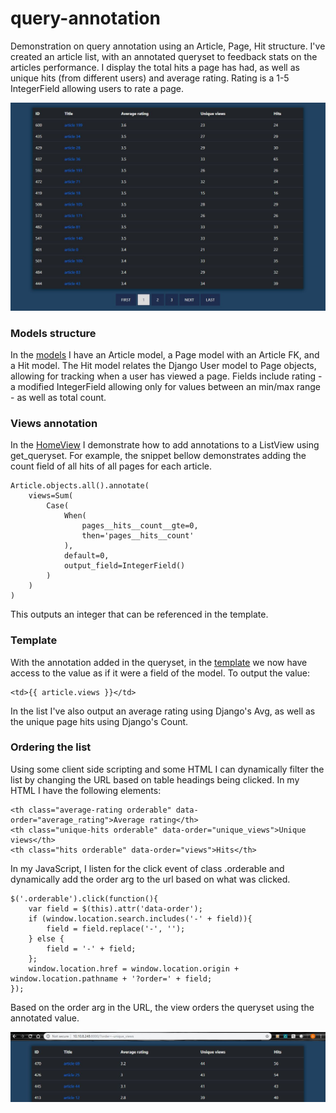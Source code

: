 # query-annotation

Demonstration on query annotation using an Article, Page, Hit structure. I've created an article list, with an annotated queryset to feedback stats on the articles performance. I display the total hits a page has had, as well as unique hits (from different users) and average rating. Rating is a 1-5 IntegerField allowing users to rate a page.

![demo](https://github.com/bradster45/query-annotation/blob/master/demo/public/static/public/images/dashboard.JPG)

### Models structure

In the [models](https://github.com/bradster45/query-annotation/blob/master/demo/public/models.py) I have an Article model, a Page model with an Article FK, and a Hit model. The Hit model relates the Django User model to Page objects, allowing for tracking when a user has viewed a page. Fields include rating - a modified IntegerField allowing only for values between an min/max range - as well as total count.

### Views annotation

In the [HomeView](https://github.com/bradster45/query-annotation/blob/master/demo/public/views.py) I demonstrate how to add annotations to a ListView using get_queryset. For example, the snippet bellow demonstrates adding the count field of all hits of all pages for each article.

```
Article.objects.all().annotate(
    views=Sum(
        Case(
            When(
                pages__hits__count__gte=0,
                then='pages__hits__count'
            ),
            default=0,
            output_field=IntegerField()
        )
    )
)
```

This outputs an integer that can be referenced in the template.

### Template

With the annotation added in the queryset, in the [template](https://github.com/bradster45/query-annotation/blob/master/demo/public/templates/public/article_list.html) we now have access to the value as if it were a field of the model. To output the value:

```
<td>{{ article.views }}</td>
```

In the list I've also output an average rating using Django's Avg, as well as the unique page hits using Django's Count.

### Ordering the list

Using some client side scripting and some HTML I can dynamically filter the list by changing the URL based on table headings being clicked. In my HTML I have the following <th> elements:
  
```
<th class="average-rating orderable" data-order="average_rating">Average rating</th>
<th class="unique-hits orderable" data-order="unique_views">Unique views</th>
<th class="hits orderable" data-order="views">Hits</th>
```

In my JavaScript, I listen for the click event of class .orderable and dynamically add the order arg to the url based on what was clicked.

```
$('.orderable').click(function(){
    var field = $(this).attr('data-order');
    if (window.location.search.includes('-' + field)){
        field = field.replace('-', '');
    } else {
        field = '-' + field;
    };
    window.location.href = window.location.origin + window.location.pathname + '?order=' + field;
});
```

Based on the order arg in the URL, the view orders the queryset using the annotated value.

![ordering demo](https://github.com/bradster45/query-annotation/blob/master/demo/public/static/public/images/ordering.JPG)
